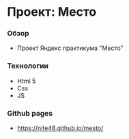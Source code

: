 # Проект: Место

### Обзор
* Проект Яндекс практикума "Место"

### Технологии

* Html 5
* Css
* JS

### Github pages

* https://nite48.github.io/mesto/